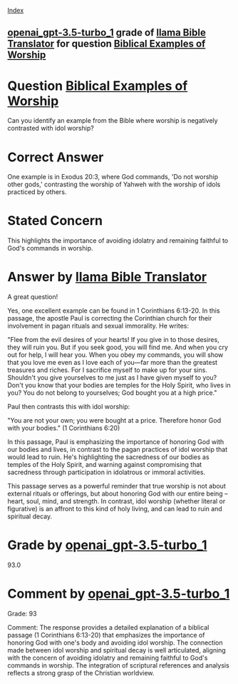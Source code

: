 
[Index](../../../../index.md)
## [openai_gpt-3.5-turbo_1](../../../grading_models/openai_gpt-3.5-turbo_1.md) grade of [llama Bible Translator](../../../answering_models/llama_Bible_Translator.md) for question [Biblical Examples of Worship](../../../questions/Biblical_Examples_of_Worship.md)

# Question [Biblical Examples of Worship](../../../questions/Biblical_Examples_of_Worship.md)
Can you identify an example from the Bible where worship is negatively contrasted with idol worship?

# Correct Answer
One example is in Exodus 20:3, where God commands, 'Do not worship other gods,' contrasting the worship of Yahweh with the worship of idols practiced by others.

# Stated Concern
This highlights the importance of avoiding idolatry and remaining faithful to God's commands in worship.

# Answer by [llama Bible Translator](../../../answering_models/llama_Bible_Translator.md)
A great question!

Yes, one excellent example can be found in 1 Corinthians 6:13-20. In this passage, the apostle Paul is correcting the Corinthian church for their involvement in pagan rituals and sexual immorality. He writes:

"Flee from the evil desires of your hearts! If you give in to those desires, they will ruin you. But if you seek good, you will find me. And when you cry out for help, I will hear you. When you obey my commands, you will show that you love me even as I love each of you—far more than the greatest treasures and riches. For I sacrifice myself to make up for your sins. Shouldn't you give yourselves to me just as I have given myself to you? Don't you know that your bodies are temples for the Holy Spirit, who lives in you? You do not belong to yourselves; God bought you at a high price."

Paul then contrasts this with idol worship:

"You are not your own; you were bought at a price. Therefore honor God with your bodies." (1 Corinthians 6:20)

In this passage, Paul is emphasizing the importance of honoring God with our bodies and lives, in contrast to the pagan practices of idol worship that would lead to ruin. He's highlighting the sacredness of our bodies as temples of the Holy Spirit, and warning against compromising that sacredness through participation in idolatrous or immoral activities.

This passage serves as a powerful reminder that true worship is not about external rituals or offerings, but about honoring God with our entire being – heart, soul, mind, and strength. In contrast, idol worship (whether literal or figurative) is an affront to this kind of holy living, and can lead to ruin and spiritual decay.

# Grade by [openai_gpt-3.5-turbo_1](../../../grading_models/openai_gpt-3.5-turbo_1.md)
93.0

# Comment by [openai_gpt-3.5-turbo_1](../../../grading_models/openai_gpt-3.5-turbo_1.md)
Grade: 93

Comment: The response provides a detailed explanation of a biblical passage (1 Corinthians 6:13-20) that emphasizes the importance of honoring God with one's body and avoiding idol worship. The connection made between idol worship and spiritual decay is well articulated, aligning with the concern of avoiding idolatry and remaining faithful to God's commands in worship. The integration of scriptural references and analysis reflects a strong grasp of the Christian worldview.
